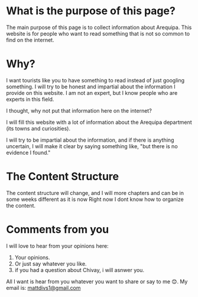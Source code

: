 # What is the purpose of this page?

The main purpose of this page is to collect information about Arequipa.
This website is for people who want to read something that is not so common to find on the internet.

# Why?
I want tourists like you to have something to read instead of just googling something.
I will try to be honest and impartial about the information I provide on this website.
I am not an expert, but I know people who are experts in this field.

I thought, why not put that information here on the internet?

I will fill this website with a lot of information about the Arequipa department (its towns and curiosities).

I will try to be impartial about the information, and if there is anything uncertain, I will make it clear by saying something like, "but there is no evidence I found."

# The Content Structure

The content structure will change, and I will more chapters and can be in some weeks different as it is now
Right now I dont know how to organize the content.

# Comments from you
I will love to hear from your opinions here:

1. Your opinions.
2. Or just say whatever you like.
3. if you had a question about Chivay, i will asnwer you.

All I want is hear from you whatever you want to share or say to me 😊.
My email is: mattdivs1@gmail.com
